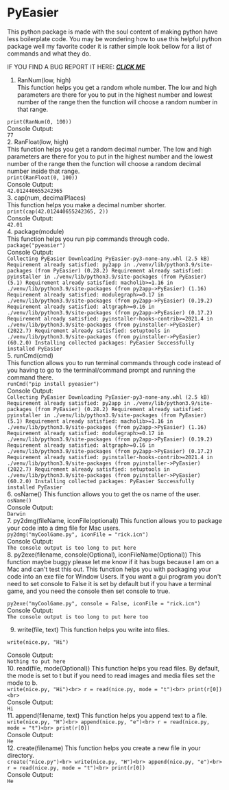 # PyEasier

This python package is made with the soul content of
making python have less boilerplate code. You may be 
wondering how to use this helpful python package
well my favorite coder it is rather simple look 
bellow for a list of commands and what they do.



IF YOU FIND A BUG REPORT IT HERE: [_**CLICK ME**_](https://github.com/YellowBoyYams/PyEasier/issues)

1. RanNum(low, high)<br/>
This function helps you get a random whole number.
The low and high parameters are there for you to
put in the highest number and lowest number of the range then the 
function will choose a random number in that range.

``
print(RanNum(0, 100))
``<br/>
Console Output:<br/>
``77``<br>
2. RanFloat(low, high)<br/>
This function helps you get a random decimal number.
The low and high parameters are there for you to put
in the highest number and the lowest number of the range then the function will choose a random decimal number
inside that range.<br>
``
print(RanFloat(0, 100))
``<br/>
Console Output:<br/>
``42.012440655242365``<br>
3. cap(num, decimalPlaces)<br/>
This function helps you make a decimal number shorter.<br>
``
print(cap(42.012440655242365, 2))
``<br/>
Console Output:<br/>
``42.01``<br>
4. package(module)<br>
This function helps you run pip commands through code.<br>
``
package("pyeasier")
``<br/>
Console Output:<br/>
``Collecting PyEasier
  Downloading PyEasier-py3-none-any.whl (2.5 kB)
Requirement already satisfied: py2app in ./venv/lib/python3.9/site-packages (from PyEasier) (0.28.2)
Requirement already satisfied: pyinstaller in ./venv/lib/python3.9/site-packages (from PyEasier) (5.1)
Requirement already satisfied: macholib>=1.16 in ./venv/lib/python3.9/site-packages (from py2app->PyEasier) (1.16)
Requirement already satisfied: modulegraph>=0.17 in ./venv/lib/python3.9/site-packages (from py2app->PyEasier) (0.19.2)
Requirement already satisfied: altgraph>=0.16 in ./venv/lib/python3.9/site-packages (from py2app->PyEasier) (0.17.2)
Requirement already satisfied: pyinstaller-hooks-contrib>=2021.4 in ./venv/lib/python3.9/site-packages (from pyinstaller->PyEasier) (2022.7)
Requirement already satisfied: setuptools in ./venv/lib/python3.9/site-packages (from pyinstaller->PyEasier) (60.2.0)
Installing collected packages: PyEasier
Successfully installed PyEasier
``<br>
5. runCmd(cmd)<br>
This function allows you to run terminal commands through code instead of you having to go to the terminal/command prompt and running the command there.<br>
``
runCmd("pip install pyeasier")
``<br/>
Console Output:<br/>
``Collecting PyEasier
  Downloading PyEasier-py3-none-any.whl (2.5 kB)
Requirement already satisfied: py2app in ./venv/lib/python3.9/site-packages (from PyEasier) (0.28.2)
Requirement already satisfied: pyinstaller in ./venv/lib/python3.9/site-packages (from PyEasier) (5.1)
Requirement already satisfied: macholib>=1.16 in ./venv/lib/python3.9/site-packages (from py2app->PyEasier) (1.16)
Requirement already satisfied: modulegraph>=0.17 in ./venv/lib/python3.9/site-packages (from py2app->PyEasier) (0.19.2)
Requirement already satisfied: altgraph>=0.16 in ./venv/lib/python3.9/site-packages (from py2app->PyEasier) (0.17.2)
Requirement already satisfied: pyinstaller-hooks-contrib>=2021.4 in ./venv/lib/python3.9/site-packages (from pyinstaller->PyEasier) (2022.7)
Requirement already satisfied: setuptools in ./venv/lib/python3.9/site-packages (from pyinstaller->PyEasier) (60.2.0)
Installing collected packages: PyEasier
Successfully installed PyEasier``<br>
6. osName()
This function allows you to get the os name of the user.<br>
``
osName()
``<br/>
Console Output:<br/>
``Darwin``<br>
7. py2dmg(fileName, iconFile(optional))
This function allows you to package your code into a dmg file for Mac users.<br>
``
py2dmg("myCoolGame.py", iconFile = "rick.icn")
``<br/>
Console Output:<br/>
``
The console output is too long to put here
``<br>
8. py2exe(filename, console(Optional), iconFileName(Optional))
This function maybe buggy please let me know if it has bugs because I am on a Mac and can't test this out.
This function helps you with packaging your code into an exe file for Window Users. If you want a gui program you don't need to set 
console to False it is set by default but if you have a terminal game, and you need the console then set console to true.<br>

``
py2exe("myCoolGame.py", console = False, iconFile = "rick.icn")
``<br/>
Console Output:
<br/>
``The console output is too long to put here too``<br>


9. write(file, text)
This function helps you write into files.<br>

``
write(nice.py, "Hi")
``<br/>

Console Output:
<br/>
``
Nothing to put here
``<br>
10. read(file, mode(Optional))
This function helps you read files. By default, the mode is set to t but if you need to read images and media files set the mode to b.<br>
``
write(nice.py, "Hi")<br>
r = read(nice.py, mode = "t")<br>
print(r[0])<br>
``<br>
Console Output:<br/>
``
Hi
``<br>
11. append(filename, text)
This function helps you append text to a file.<br>
``
write(nice.py, "H")<br>
append(nice.py, "e")<br>
r = read(nice.py, mode = "t")<br>
print(r[0])
``<br>
Console Output:<br>
``
He
``<br>
12. create(filename)
This function helps you create a new file in your directory.<br>
``
create("nice.py")<br>
write(nice.py, "H")<br>
append(nice.py, "e")<br>
r = read(nice.py, mode = "t")<br>
print(r[0])
``<br>
Console Output:
<br>
``
He
``
